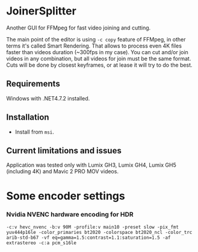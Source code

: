 JoinerSplitter
==============

Another GUI for FFMpeg for fast video joining and cutting.

The main point of the editor is using `-c copy` feature of FFMpeg, in other terms it's called Smart Rendering. 
That allows to process even 4K files faster than videos duration (~300fps in my case). 
You can cut and/or join videos in any combination, but all videos for join must be the same format.
Cuts will be done by closest keyframes, or at lease it will try to do the best.

Requirements
------------
Windows with .NET4.7.2 installed.

Installation
------------
* Install from `msi`. 

Current limitations and issues
------------------------------
Application was tested only with Lumix GH3, Lumix GH4, Lumix GH5 (including 4K) and Mavic 2 PRO MOV videos.

Some encoder settings
=====================

### Nvidia NVENC hardware encoding for HDR

`-c:v hevc_nvenc -b:v 90M -profile:v main10 -preset slow -pix_fmt yuv444p16le -color_primaries bt2020 -colorspace bt2020_ncl -color_trc arib-std-b67 -vf eq=gamma=1.5:contrast=1.1:saturation=1.5 -af extrastereo -c:a pcm_s16le`
